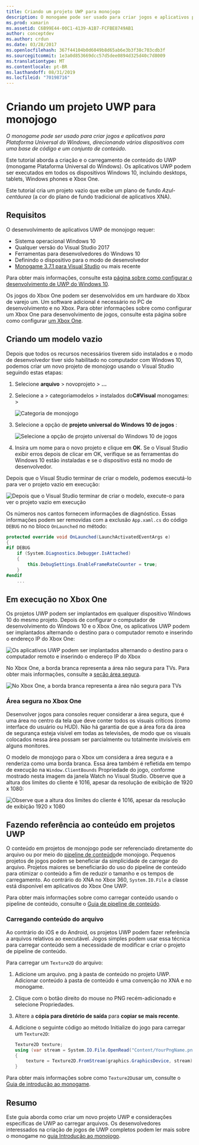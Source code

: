 ```yaml
---
title: Criando um projeto UWP para monojogo
description: O monogame pode ser usado para criar jogos e aplicativos para Plataforma Universal do Windows, direcionando vários dispositivos com uma base de código e um conjunto de conteúdo.
ms.prod: xamarin
ms.assetid: C6B99E44-00C1-4139-A1B7-FCFBE8749AB1
author: conceptdev
ms.author: crdun
ms.date: 03/28/2017
ms.openlocfilehash: 367f44104b0d6049b8d65ab6e3b3f38c703cdb3f
ms.sourcegitcommit: 1e3a0d853669dcc57d5dee0894d325d40c7d8009
ms.translationtype: MT
ms.contentlocale: pt-BR
ms.lasthandoff: 08/31/2019
ms.locfileid: "70198716"
---
```

# <a name="creating-a-monogame-uwp-project"></a>Criando um projeto UWP para monojogo

_O monogame pode ser usado para criar jogos e aplicativos para Plataforma Universal do Windows, direcionando vários dispositivos com uma base de código e um conjunto de conteúdo._

Este tutorial aborda a criação e o carregamento de conteúdo do UWP (monogame Plataforma Universal do Windows). Os aplicativos UWP podem ser executados em todos os dispositivos Windows 10, incluindo desktops, tablets, Windows phones e Xbox One.

Este tutorial cria um projeto vazio que exibe um plano de fundo *Azul-centáurea* (a cor do plano de fundo tradicional de aplicativos XNA).

## <a name="requirements"></a>Requisitos

O desenvolvimento de aplicativos UWP de monojogo requer:

- Sistema operacional Windows 10
- Qualquer versão do Visual Studio 2017
- Ferramentas para desenvolvedores do Windows 10
- Definindo o dispositivo para o modo de desenvolvedor
- [Monogame 3.7.1 para Visual Studio](http://community.monogame.net/t/monogame-3-7-1-release/11173) ou mais recente

Para obter mais informações, consulte esta [página sobre como configurar o desenvolvimento de UWP do Windows 10](https://msdn.microsoft.com/windows/uwp/get-started/get-set-up).

Os jogos do Xbox One podem ser desenvolvidos em um hardware do Xbox de varejo um. Um software adicional é necessário no PC de desenvolvimento e no Xbox. Para obter informações sobre como configurar um Xbox One para desenvolvimento de jogos, consulte esta página sobre como configurar [um Xbox One](https://msdn.microsoft.com/windows/uwp/xbox-apps/index).

## <a name="creating-an-empty-template"></a>Criando um modelo vazio

Depois que todos os recursos necessários tiverem sido instalados e o modo de desenvolvedor tiver sido habilitado no computador com Windows 10, podemos criar um novo projeto de monojogo usando o Visual Studio seguindo estas etapas:

1. Selecione **arquivo** > novoprojeto >  **...**
1. Selecione a > categoriamodelos > instalados do**C#Visual** monogames: > 

    ![](uwp-images/image1.png "Categoria de monojogo")

1. Selecione a opção de **projeto universal do Windows 10 de jogos** :

    ![](uwp-images/image2.png "Selecione a opção de projeto universal do Windows 10 de jogos")

1. Insira um nome para o novo projeto e clique em **OK**.
Se o Visual Studio exibir erros depois de clicar em OK, verifique se as ferramentas do Windows 10 estão instaladas e se o dispositivo está no modo de desenvolvedor.

Depois que o Visual Studio terminar de criar o modelo, podemos executá-lo para ver o projeto vazio em execução:

![](uwp-images/image3.png "Depois que o Visual Studio terminar de criar o modelo, execute-o para ver o projeto vazio em execução")

Os números nos cantos fornecem informações de diagnóstico. Essas informações podem ser removidas com a exclusão `App.xaml.cs` do código `DEBUG` no no bloco `OnLaunched` no método:


```csharp
protected override void OnLaunched(LaunchActivatedEventArgs e)
{
#if DEBUG
    if (System.Diagnostics.Debugger.IsAttached)
    {
        this.DebugSettings.EnableFrameRateCounter = true;
    }
#endif
    ...
```

## <a name="running-on-xbox-one"></a>Em execução no Xbox One

Os projetos UWP podem ser implantados em qualquer dispositivo Windows 10 do mesmo projeto. Depois de configurar o computador de desenvolvimento do Windows 10 e o Xbox One, os aplicativos UWP podem ser implantados alternando o destino para o computador remoto e inserindo o endereço IP do Xbox One:

![](uwp-images/remote.png "Os aplicativos UWP podem ser implantados alternando o destino para o computador remoto e inserindo o endereço IP do Xbox")

No Xbox One, a borda branca representa a área não segura para TVs. Para obter mais informações, consulte a [seção área segura](#safe-area-on-xbox-one).

![](uwp-images/safearea.png "No Xbox One, a borda branca representa a área não segura para TVs")

### <a name="safe-area-on-xbox-one"></a>Área segura no Xbox One

Desenvolver jogos para consoles requer considerar a área segura, que é uma área no centro da tela que deve conter todos os visuais críticos (como interface do usuário ou HUD). Não há garantia de que a área fora da área de segurança esteja visível em todas as televisões, de modo que os visuais colocados nessa área possam ser parcialmente ou totalmente invisíveis em alguns monitores.

O modelo de monojogo para o Xbox um considera a área segura e a renderiza como uma borda branca. Essa área também é refletida em tempo de execução na `Window.ClientBounds` Propriedade do jogo, conforme mostrado nesta imagem da janela Watch no Visual Studio. Observe que a altura dos limites do cliente é 1016, apesar da resolução de exibição de 1920 x 1080:

![](uwp-images/clientbounds.png "Observe que a altura dos limites do cliente é 1016, apesar da resolução de exibição 1920 x 1080")

## <a name="referencing-content-in-uwp-projects"></a>Fazendo referência ao conteúdo em projetos UWP

O conteúdo em projetos de monojogo pode ser referenciado diretamente do arquivo ou por meio do [pipeline de conteúdo](https://github.com/xamarin/docs-archive/blob/master/Docs/CocosSharp/content-pipeline/introduction.md)de monojogo. Pequenos projetos de jogos podem se beneficiar da simplicidade de carregar do arquivo. Projetos maiores se beneficiarão do uso do pipeline de conteúdo para otimizar o conteúdo a fim de reduzir o tamanho e os tempos de carregamento. Ao contrário do XNA no Xbox 360, `System.IO.File` a classe está disponível em aplicativos do Xbox One UWP.

Para obter mais informações sobre como carregar conteúdo usando o pipeline de conteúdo, consulte o [Guia de pipeline de conteúdo](https://github.com/xamarin/docs-archive/blob/master/Docs/CocosSharp/content-pipeline/introduction.md).

### <a name="loading-content-from-file"></a>Carregando conteúdo do arquivo

Ao contrário do iOS e do Android, os projetos UWP podem fazer referência a arquivos relativos ao executável. Jogos simples podem usar essa técnica para carregar conteúdo sem a necessidade de modificar e criar o projeto de pipeline de conteúdo.

Para carregar um `Texture2D` do arquivo:

1. Adicione um arquivo. png à pasta de conteúdo no projeto UWP. Adicionar conteúdo à pasta de conteúdo é uma convenção no XNA e no monogame.
1. Clique com o botão direito do mouse no PNG recém-adicionado e selecione Propriedades.
1. Altere a **cópia para diretório de saída** para **copiar se mais recente**.
1. Adicione o seguinte código ao método Initialize do jogo para carregar um `Texture2D`:

    ```csharp
    Texture2D texture;
    using (var stream = System.IO.File.OpenRead("Content/YourPngName.png"))
    {
        texture = Texture2D.FromStream(graphics.GraphicsDevice, stream);
    }
    ```

Para obter mais informações sobre como `Texture2D`usar um, consulte o [Guia de introdução ao monogame](~/graphics-games/monogame/introduction/index.md).

## <a name="summary"></a>Resumo

Este guia aborda como criar um novo projeto UWP e considerações específicas de UWP ao carregar arquivos. Os desenvolvedores interessados na criação de jogos de UWP completos podem ler mais sobre o monogame no [guia Introdução ao monojogo](~/graphics-games/monogame/introduction/index.md).
